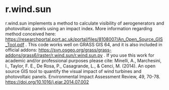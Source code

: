 # r.wind.sun
r.wind.sun implements a method to calculate visibility of aerogenerators and photovoltaic panels using an impact index. More information regarding method conceived here: https://researchportal.port.ac.uk/portal/files/8108007/An_Open_Source_GIS_Tool.pdf . This code works well on GRASS GIS 64, and it is also included in official addons: https://svn.osgeo.org/grass/grass-addons/grass6/raster/r.wind.sun/r.wind.sun.py . If you use this work for academic and/or professional purposes please cite: Minelli, A., Marchesini, I., Taylor, F. E., De Rosa, P., Casagrande, L., &amp; Cenci, M. (2014). An open source GIS tool to quantify the visual impact of wind turbines and photovoltaic panels. Environmental Impact Assessment Review, 49, 70-78. https://doi.org/10.1016/j.eiar.2014.07.002
